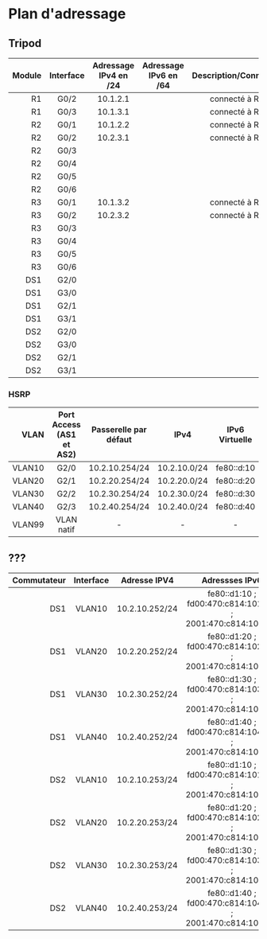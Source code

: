 # Plan d'adressage

## Tripod
|Module|Interface|Adressage IPv4 en /24|Adressage IPv6 en /64|Description/Connexion|
|-:|:-:|:-:|:-:|:-:|
|R1|G0/2|10.1.2.1||connecté à R2|
|R1|G0/3|10.1.3.1||connecté à R3|
|R2|G0/1|10.1.2.2||connecté à R1|
|R2|G0/2|10.2.3.1||connecté à R3|
|R2|G0/3|
|R2|G0/4|
|R2|G0/5|
|R2|G0/6|
|R3|G0/1|10.1.3.2||connecté à R1|
|R3|G0/2|10.2.3.2||connecté à R2|
|R3|G0/3|
|R3|G0/4|
|R3|G0/5|
|R3|G0/6|
|DS1|G2/0|
|DS1|G3/0|
|DS1|G2/1|
|DS1|G3/1|
|DS2|G2/0|
|DS2|G3/0|
|DS2|G2/1|
|DS2|G3/1|

### HSRP
|VLAN|Port Access (AS1 et AS2)|Passerelle par défaut|IPv4|IPv6 Virtuelle|
|-:|:-:|:-:|:-:|:-:|
|VLAN10|G2/0|10.2.10.254/24|10.2.10.0/24|fe80::d:10|
|VLAN20|G2/1|10.2.20.254/24|10.2.20.0/24|fe80::d:20|
|VLAN30|G2/2|10.2.30.254/24|10.2.30.0/24|fe80::d:30|
|VLAN40|G2/3|10.2.40.254/24|10.2.40.0/24|fe80::d:40|
|VLAN99|VLAN natif|-|-|-|




## ???
|Commutateur|Interface|Adresse IPV4|Adressses IPv6|
|-:|:-:|:-:|:-:|
|DS1|VLAN10|10.2.10.252/24|fe80::d1:10 ; fd00:470:c814:1010::1 ; 2001:470:c814:1010::1|
|DS1|VLAN20|10.2.20.252/24|fe80::d1:20 ; fd00:470:c814:1020::1 ; 2001:470:c814:1020::1|
|DS1|VLAN30|10.2.30.252/24|fe80::d1:30 ; fd00:470:c814:1030::1 ; 2001:470:c814:1030::1|
|DS1|VLAN40|10.2.40.252/24|fe80::d1:40 ; fd00:470:c814:1040::1 ; 2001:470:c814:1040::1|
|DS2|VLAN10|10.2.10.253/24|fe80::d1:10 ; fd00:470:c814:1010::2 ; 2001:470:c814:1010::2|
|DS2|VLAN20|10.2.20.253/24|fe80::d1:20 ; fd00:470:c814:1020::2 ; 2001:470:c814:1020::2|
|DS2|VLAN30|10.2.30.253/24|fe80::d1:30 ; fd00:470:c814:1030::2 ; 2001:470:c814:1030::2|
|DS2|VLAN40|10.2.40.253/24|fe80::d1:40 ; fd00:470:c814:1040::2 ; 2001:470:c814:1040::2|
